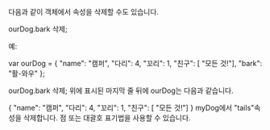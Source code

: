 다음과 같이 객체에서 속성을 삭제할 수도 있습니다.

ourDog.bark 삭제;

예:

var ourDog = {
  "name": "캠퍼",
  "다리": 4,
  "꼬리": 1,
  "친구": [ "모든 것!"],
  "bark": "활-와우"
};

ourDog.bark 삭제;
위에 표시된 마지막 줄 뒤에 ourDog는 다음과 같습니다.

{
  "name": "캠퍼",
  "다리": 4,
  "꼬리": 1,
  "친구": [ "모든 것!"]
}
myDog에서 "tails"속성을 삭제합니다. 점 또는 대괄호 표기법을 사용할 수 있습니다.